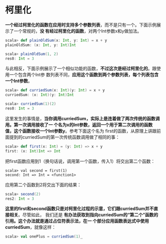 柯里化
================================================================================
**一个经过柯里化的函数在应用时支持多个参数列表**，而不是只有一个。下面示例展示了一个常规的，**没
有经过柯里化的函数**，对两个Int参数x和y做加法。
```scala
scala> def plainOldSum(x: Int, y: Int) = x + y
plainOldSum: (x: Int, y: Int)Int

scala> plainOldSum(1, 2)
res0: Int = 3
```
与此相反，下面示例展示了一个相似功能的函数，**不过这次是经过柯里化的**。跟使用一个包含两个Int参
数列表不同，**应用这个函数到两个参数列表，每个列表包含一个Int参数**。
```scala
scala> def curriedSum(x: Int)(y: Int) = x + y
curriedSum: (x: Int)(y: Int)Int

scala> curriedSum(1)(2)
res0: Int = 3
```
这里发生的事情是，**当你调用curriedSum，实际上是连着做了两次传统的函数调用。第一次调用接收了一
个名为x的Int参数，返回一个用于第二次调用的函数值，这个函数接收一个Int参数y**。参考下面这个名为
first的函数，从原理上讲跟前面提到的curriedSum的第一次传统函数调用做了相同的事：
```scala
scala> def first(x: Int) = (y: Int) => x + y
first: (x: Int)Int => Int
```
把first函数应用到1（换句话说，调用第一个函数，传入1）将交出第二个函数：
```
scala> val second = first(1)
second: Int => Int = <function1>
```
应用第二个函数到2将交出下面的结果：
```scala
scala> second(2)
res2: Int = 3
```
**这里的first和second函数只是对柯里化过程的示意，它们跟curriedSum并不直接相关**。尽管如此，
我们还是 **有办法获取到指向curriedSum的“第二个”函数的引用。这个办法就是通过占位符表示法，在一
个部分应用函数表达式中使用curriedSum**，就像这样：
```scala
scala> val onePlus = curriedSum(1)_
```
